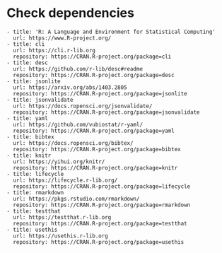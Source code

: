 # Check dependencies

    - title: 'R: A Language and Environment for Statistical Computing'
      url: https://www.R-project.org/
    - title: cli
      url: https://cli.r-lib.org
      repository: https://CRAN.R-project.org/package=cli
    - title: desc
      url: https://github.com/r-lib/desc#readme
      repository: https://CRAN.R-project.org/package=desc
    - title: jsonlite
      url: https://arxiv.org/abs/1403.2805
      repository: https://CRAN.R-project.org/package=jsonlite
    - title: jsonvalidate
      url: https://docs.ropensci.org/jsonvalidate/
      repository: https://CRAN.R-project.org/package=jsonvalidate
    - title: yaml
      url: https://github.com/vubiostat/r-yaml/
      repository: https://CRAN.R-project.org/package=yaml
    - title: bibtex
      url: https://docs.ropensci.org/bibtex/
      repository: https://CRAN.R-project.org/package=bibtex
    - title: knitr
      url: https://yihui.org/knitr/
      repository: https://CRAN.R-project.org/package=knitr
    - title: lifecycle
      url: https://lifecycle.r-lib.org/
      repository: https://CRAN.R-project.org/package=lifecycle
    - title: rmarkdown
      url: https://pkgs.rstudio.com/rmarkdown/
      repository: https://CRAN.R-project.org/package=rmarkdown
    - title: testthat
      url: https://testthat.r-lib.org
      repository: https://CRAN.R-project.org/package=testthat
    - title: usethis
      url: https://usethis.r-lib.org
      repository: https://CRAN.R-project.org/package=usethis


